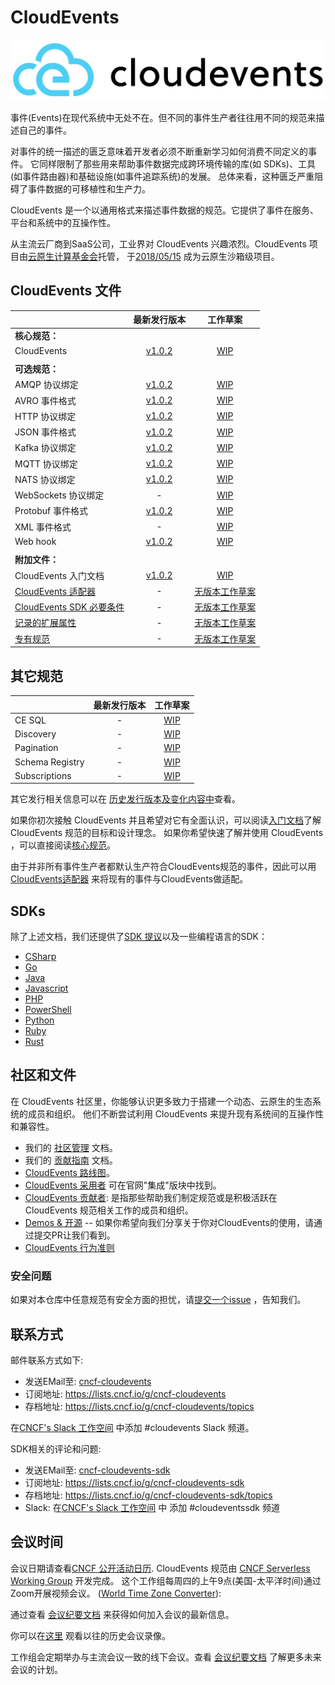 # CloudEvents

<!-- no verify-specs -->

![CloudEvents logo](https://github.com/cncf/artwork/blob/master/projects/cloudevents/horizontal/color/cloudevents-horizontal-color.png)

事件(Events)在现代系统中无处不在。但不同的事件生产者往往用不同的规范来描述自己的事件。

对事件的统一描述的匮乏意味着开发者必须不断重新学习如何消费不同定义的事件。
它同样限制了那些用来帮助事件数据完成跨环境传输的库(如 SDKs)、工具(如事件路由器)和基础设施(如事件追踪系统)的发展。
总体来看，这种匮乏严重阻碍了事件数据的可移植性和生产力。

CloudEvents 是一个以通用格式来描述事件数据的规范。它提供了事件在服务、平台和系统中的互操作性。

从主流云厂商到SaaS公司，工业界对 CloudEvents 兴趣浓烈。CloudEvents 项目由[云原生计算基金会](https://cncf.io)托管，
于[2018/05/15](https://docs.google.com/presentation/d/1KNSv70fyTfSqUerCnccV7eEC_ynhLsm9A_kjnlmU_t0/edit#slide=id.g37acf52904_1_41)
成为云原生沙箱级项目。

## CloudEvents 文件

|                               |                                 最新发行版本                                  |                                      工作草案                                       |
| :---------------------------- | :-----------------------------------------------------------------------------: | :--------------------------------------------------------------------------------------: |
| **核心规范：**       |
| CloudEvents                   | [v1.0.2](https://github.com/cloudevents/spec/blob/v1.0.2/cloudevents/spec.md)   | [WIP](../../cloudevents/languages/zh-CN/spec.md) |
|                               |
| **可选规范：**  |
| AMQP 协议绑定         | [v1.0.2](https://github.com/cloudevents/spec/blob/v1.0.2/cloudevents/bindings/amqp-protocol-binding.md)  | [WIP](../../cloudevents/languages/zh-CN/bindings/amqp-protocol-binding.md)       |
| AVRO 事件格式             | [v1.0.2](https://github.com/cloudevents/spec/blob/v1.0.2/cloudevents/formats/avro-format.md)             | [WIP](../../cloudevents/languages/zh-CN/formats/avro-format.md)                  |
| HTTP 协议绑定         | [v1.0.2](https://github.com/cloudevents/spec/blob/v1.0.2/cloudevents/bindings/http-protocol-binding.md)  | [WIP](../../cloudevents/languages/zh-CN/bindings/http-protocol-binding.md)       |
| JSON 事件格式             | [v1.0.2](https://github.com/cloudevents/spec/blob/v1.0.2/cloudevents/formats/json-format.md)             | [WIP](../../cloudevents/languages/zh-CN/formats/json-format.md)                  |
| Kafka 协议绑定        | [v1.0.2](https://github.com/cloudevents/spec/blob/v1.0.2/cloudevents/bindings/kafka-protocol-binding.md) | [WIP](../../cloudevents/languages/zh-CN/bindings/kafka-protocol-binding.md)      |
| MQTT 协议绑定         | [v1.0.2](https://github.com/cloudevents/spec/blob/v1.0.2/cloudevents/bindings/mqtt-protocol-binding.md)  | [WIP](../../cloudevents/languages/zh-CN/bindings/mqtt-protocol-binding.md)       |
| NATS 协议绑定         | [v1.0.2](https://github.com/cloudevents/spec/blob/v1.0.2/cloudevents/bindings/nats-protocol-binding.md)  | [WIP](../../cloudevents/languages/zh-CN/bindings/nats-protocol-binding.md)       |
| WebSockets 协议绑定   | -                                                                                                        | [WIP](../../cloudevents/languages/zh-CN/bindings/websockets-protocol-binding.md) |
| Protobuf 事件格式         | [v1.0.2](https://github.com/cloudevents/spec/blob/v1.0.2/cloudevents/bindings/nats-protocol-binding.md)  | [WIP](../../cloudevents/languages/zh-CN/formats/protobuf-format.md)              |
| XML 事件格式              | -                                                                                                        | [WIP](../../cloudevents/languages/zh-CN/working-drafts/xml-format.md)            |
| Web hook                      | [v1.0.2](https://github.com/cloudevents/spec/blob/v1.0.2/cloudevents/http-webhook.md)                    | [WIP](../../cloudevents/languages/zh-CN/http-webhook.md)                         |
|                               |
| **附加文件：** |
| CloudEvents 入门文档                                             | [v1.0.2](https://github.com/cloudevents/spec/blob/v1.0.2/cloudevents/primer.md) | [WIP](../../cloudevents/languages/zh-CN/primer.md)                          |
| [CloudEvents 适配器](../../cloudevents/languages/zh-CN/adapters.md)                | -                                                                               | [无版本工作草案](../../cloudevents/languages/zh-CN/adapters.md)              |
| [CloudEvents SDK 必要条件](../../cloudevents/languages/zh-CN/SDK.md)             | -                                                                               | [无版本工作草案](../../cloudevents/languages/zh-CN/SDK.md)                   |
| [记录的扩展属性](../../cloudevents/languages/zh-CN/documented-extensions.md)  | -                                                                               | [无版本工作草案](../../cloudevents/languages/zh-CN/documented-extensions.md) |
| [专有规范](../../cloudevents/languages/zh-CN/proprietary-specs.md) | -                                                                               | [无版本工作草案](../../cloudevents/languages/zh-CN/proprietary-specs.md)     |

## 其它规范
|                 | 最新发行版本 | 工作草案                 |
| :-------------- | :------------: | :---------------------------: |
| CE SQL          |       -        | [WIP](../../cesql/languages/zh-CN/spec.md)          |
| Discovery       |       -        | [WIP](../../discovery/languages/zh-CN/spec.md)      |
| Pagination      |       -        | [WIP](../../pagination/languages/zh-CN/spec.md)     |
| Schema Registry |       -        | [WIP](../../schemaregistry/languages/zh-CN/spec.md) |
| Subscriptions   |       -        | [WIP](../../subscriptions/languages/zh-CN/spec.md)  |

其它发行相关信息可以在
[历史发行版本及变化内容中](../../docs/languages/zh-CN/RELEASES.md)查看。

如果你初次接触 CloudEvents 并且希望对它有全面认识，可以阅读[入门文档](../../cloudevents/languages/zh-CN/primer.md)了解 CloudEvents 规范的目标和设计理念。
如果你希望快速了解并使用 CloudEvents ，可以直接阅读[核心规范](../../cloudevents/languages/zh-CN/spec.md)。

由于并非所有事件生产者都默认生产符合CloudEvents规范的事件，因此可以用[CloudEvents适配器](../../cloudevents/languages/zh-CN/adapters.md)
来将现有的事件与CloudEvents做适配。

## SDKs

除了上述文档，我们还提供了[SDK 提议](../../cloudevents/languages/zh-CN/SDK.md)以及一些编程语言的SDK：

- [CSharp](https://github.com/cloudevents/sdk-csharp)
- [Go](https://github.com/cloudevents/sdk-go)
- [Java](https://github.com/cloudevents/sdk-java)
- [Javascript](https://github.com/cloudevents/sdk-javascript)
- [PHP](https://github.com/cloudevents/sdk-php)
- [PowerShell](https://github.com/cloudevents/sdk-powershell)
- [Python](https://github.com/cloudevents/sdk-python)
- [Ruby](https://github.com/cloudevents/sdk-ruby)
- [Rust](https://github.com/cloudevents/sdk-rust)

## 社区和文件

在 CloudEvents 社区里，你能够认识更多致力于搭建一个动态、云原生的生态系统的成员和组织。
他们不断尝试利用 CloudEvents 来提升现有系统间的互操作性和兼容性。

- 我们的 [社区管理](../../docs/languages/zh-CN/GOVERNANCE.md) 文档。
- 我们的 [贡献指南](../../docs/languages/zh-CN/CONTRIBUTING.md) 文档。
- [CloudEvents 路线图](../../docs/languages/zh-CN/ROADMAP.md)。
- [CloudEvents 采用者](https://cloudevents.io/) 可在官网"集成"版块中找到。
- [CloudEvents 贡献者](../../docs/languages/zh-CN/contributors.md):
  是指那些帮助我们制定规范或是积极活跃在 CloudEvents 规范相关工作的成员和组织。
- [Demos & 开源](../../docs/languages/zh-CN/README.md)
  -- 如果你希望向我们分享关于你对CloudEvents的使用，请通过提交PR让我们看到。
- [CloudEvents 行为准则](https://github.com/cncf/foundation/blob/master/code-of-conduct.md)

### 安全问题

如果对本仓库中任意规范有安全方面的担忧，请[提交一个issue](https://github.com/cloudevents/spec/issues) ，告知我们。

## 联系方式

邮件联系方式如下:

- 发送EMail至: [cncf-cloudevents](mailto:cncf-cloudevents@lists.cncf.io)
- 订阅地址: https://lists.cncf.io/g/cncf-cloudevents
- 存档地址: https://lists.cncf.io/g/cncf-cloudevents/topics

在[CNCF's Slack 工作空间](http://slack.cncf.io/) 中添加 #cloudevents Slack 频道。

SDK相关的评论和问题:

- 发送EMail至: [cncf-cloudevents-sdk](mailto:cncf-cloudevents-sdk@lists.cncf.io)
- 订阅地址: https://lists.cncf.io/g/cncf-cloudevents-sdk
- 存档地址: https://lists.cncf.io/g/cncf-cloudevents-sdk/topics
- Slack: 在[CNCF's Slack 工作空间](http://slack.cncf.io/) 中 添加 #cloudeventssdk 频道

## 会议时间

会议日期请查看[CNCF 公开活动日历](https://www.cncf.io/community/calendar/).
CloudEvents 规范由
[CNCF Serverless Working Group](https://github.com/cncf/wg-serverless) 开发完成。
这个工作组每周四的上午9点(美国-太平洋时间)通过Zoom开展视频会议。
([World Time Zone Converter](http://www.thetimezoneconverter.com/?t=9:00%20am&tz=San%20Francisco&)):

通过查看
[会议纪要文档](https://docs.google.com/document/d/1OVF68rpuPK5shIHILK9JOqlZBbfe91RNzQ7u_P7YCDE/edit#)
来获得如何加入会议的最新信息。

你可以在[这里](https://www.youtube.com/playlist?list=PLj6h78yzYM2Ph7YoBIgsZNW_RGJvNlFOt)
观看以往的历史会议录像。

工作组会定期举办与主流会议一致的线下会议。查看
[会议纪要文档](https://docs.google.com/document/d/1OVF68rpuPK5shIHILK9JOqlZBbfe91RNzQ7u_P7YCDE/edit#)
了解更多未来会议的计划。